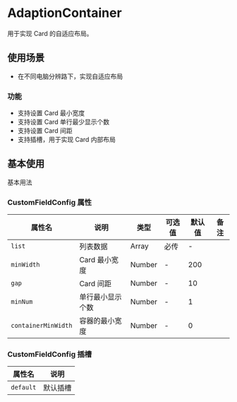 # AdaptionContainer

用于实现 Card 的自适应布局。

## 使用场景

- 在不同电脑分辨路下，实现自适应布局

### 功能

- 支持设置 Card 最小宽度
- 支持设置 Card 单行最少显示个数
- 支持设置 Card 间距
- 支持插槽，用于实现 Card 内部布局

## 基本使用

基本用法
<demo src="./basic.vue"></demo>

### CustomFieldConfig 属性

| 属性名              | 说明             | 类型   | 可选值 | 默认值 | 备注 |
| ------------------- | ---------------- | ------ | ------ | ------ | ---- |
| `list`              | 列表数据         | Array  | 必传   | -      |      |
| `minWidth`          | Card 最小宽度    | Number | -      | 200    |      |
| `gap`               | Card 间距        | Number | -      | 10     |      |
| `minNum`            | 单行最小显示个数 | Number | -      | 1      |      |
| `containerMinWidth` | 容器的最小宽度   | Number | -      | 0      |      |

### CustomFieldConfig 插槽

| 属性名    | 说明     |
| --------- | -------- |
| `default` | 默认插槽 |
